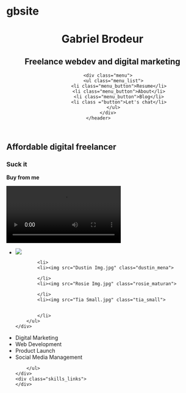 # gbsite
<!doctype html>
<html>

<head>
<meta charset="utf-8">
<title>Gabriel Brodeur</title>
<link href="GabrielBrodeurCSS.css" rel="stylesheet" type="text/css">
<script type="text/javascript" src="https://ajax.googleapis.com/ajax/libs/jquery/3.2.0/jquery.min.js"></script>
<link rel="stylesheet" href="https://ajax.googleapis.com/ajax/libs/jqueryui/1.12.1/themes/smoothness/jquery-ui.css">
<script src="https://ajax.googleapis.com/ajax/libs/jqueryui/1.12.1/jquery-ui.min.js"></script>
<link href="https://fonts.googleapis.com/css?family=Open+Sans|Open+Sans+Condensed:300|Roboto|Ubuntu" rel="stylesheet">
</head>

<body>	

<div id="header">	
	<header class="nav-down">
		<div class="logo">
			<h1>Gabriel Brodeur</h1>
			<h2>Freelance webdev and digital marketing</h2>
		</div>
		
        <div class="menu">
			<ul class="menu_list">
				<li class="menu_button">Resume</li>
				<li class="menu_button">About</li>
				<li class="menu_button">Blog</li>
				<li class ="button">Let's chat</li>
			</ul>
		</div>
	</header>	
</div>

<div class="wrapper">
<div class="source">
	<div class="CTA">
		 <h2> Affordable digital freelancer</h2>
		 <h3> Suck it</h3>
        <p class="button" id="CTA_button_size"><strong>Buy from me</strong></p>
    </div>
	<div class="video_container">
		<video>
			<source src="backgroundvid.mp4">
		</video>
	</div>
  <div class="background"></div>
</div>
</div>
<div class="second_fold">
	<div class="img_slider">
		<ul class="referrals">	
			<li><img src="Bob Kendrick.jpg" class="bob_kendrick">
        
            <li>
			<li><img src="Dustin Img.jpg" class="dustin_mena">
        
            </li>
			<li><img src="Rosie Img.jpg" class="rosie_maturan">
        
            </li>
			<li><img src="Tia Small.jpg" class="tia_small">
        
            
            </li>
		</ul>
	</div>	
</div>

<div class ="third_fold">
	<div class="skills">
		<ul>
            <div class="skills-tabs"><li>Digital Marketing</li></div>
            <div class="skills-tabs"><li>Web Development</li></div>
            <div class="skills-tabs"><li>Product Launch</li></div>
            <div class="skills-tabs"><li>Social Media Management</li></div>

        </ul>
	</div>
	<div class="skills_links">
	</div>
	
</div>

</body>

<script>
	
// Header fader
var didScroll;
var lastScrollTop = 0;
var delta = 3;
var navbarHeight = $('header').outerHeight();

$(window).scroll(function(event){
    didScroll = true;
});

setInterval(function() {
    if (didScroll) {
        hasScrolled();
        didScroll = false;
    }
}, 250);

function hasScrolled() {
    var st = $(this).scrollTop();
    
    // Make sure they scroll more than delta
    if(Math.abs(lastScrollTop - st) <= delta)
        return;
    
    // If they scrolled down and are past the navbar, add class .nav-up.
    // This is necessary so you never see what is "behind" the navbar.
    if (st > lastScrollTop && st > navbarHeight){
        // Scroll Down
        $('header').removeClass('nav-down').addClass('nav-up');
    } else {
        // Scroll Up
        if(st + $(window).height() < $(document).height()) {
            $('header').removeClass('nav-up').addClass('nav-down');
        }
    }
    
    lastScrollTop = st;
}
	
 
// carousel 

	
</script>

</html>
